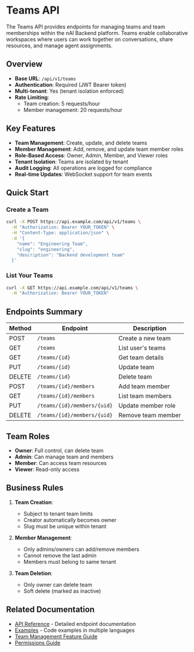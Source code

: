 # Teams API

The Teams API provides endpoints for managing teams and team memberships within the nAI Backend platform. Teams enable collaborative workspaces where users can work together on conversations, share resources, and manage agent assignments.

## Overview

- **Base URL**: `/api/v1/teams`
- **Authentication**: Required (JWT Bearer token)
- **Multi-tenant**: Yes (tenant isolation enforced)
- **Rate Limiting**: 
  - Team creation: 5 requests/hour
  - Member management: 20 requests/hour

## Key Features

- **Team Management**: Create, update, and delete teams
- **Member Management**: Add, remove, and update team member roles
- **Role-Based Access**: Owner, Admin, Member, and Viewer roles
- **Tenant Isolation**: Teams are isolated by tenant
- **Audit Logging**: All operations are logged for compliance
- **Real-time Updates**: WebSocket support for team events

## Quick Start

### Create a Team

```bash
curl -X POST https://api.example.com/api/v1/teams \
  -H "Authorization: Bearer YOUR_TOKEN" \
  -H "Content-Type: application/json" \
  -d '{
    "name": "Engineering Team",
    "slug": "engineering",
    "description": "Backend development team"
  }'
```

### List Your Teams

```bash
curl -X GET https://api.example.com/api/v1/teams \
  -H "Authorization: Bearer YOUR_TOKEN"
```

## Endpoints Summary

| Method | Endpoint | Description |
|--------|----------|-------------|
| POST | `/teams` | Create a new team |
| GET | `/teams` | List user's teams |
| GET | `/teams/{id}` | Get team details |
| PUT | `/teams/{id}` | Update team |
| DELETE | `/teams/{id}` | Delete team |
| POST | `/teams/{id}/members` | Add team member |
| GET | `/teams/{id}/members` | List team members |
| PUT | `/teams/{id}/members/{uid}` | Update member role |
| DELETE | `/teams/{id}/members/{uid}` | Remove team member |

## Team Roles

- **Owner**: Full control, can delete team
- **Admin**: Can manage team and members
- **Member**: Can access team resources
- **Viewer**: Read-only access

## Business Rules

1. **Team Creation**:
   - Subject to tenant team limits
   - Creator automatically becomes owner
   - Slug must be unique within tenant

2. **Member Management**:
   - Only admins/owners can add/remove members
   - Cannot remove the last admin
   - Members must belong to same tenant

3. **Team Deletion**:
   - Only owner can delete team
   - Soft delete (marked as inactive)

## Related Documentation

- [API Reference](./reference.md) - Detailed endpoint documentation
- [Examples](./examples.md) - Code examples in multiple languages
- [Team Management Feature Guide](/docs/features/team-management/README.md)
- [Permissions Guide](/docs/features/team-management/permissions.md)
